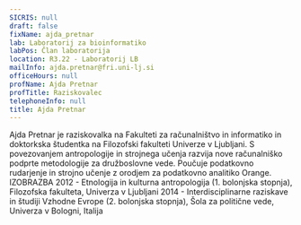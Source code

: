 ```yaml
---
SICRIS: null
draft: false
fixName: ajda_pretnar
lab: Laboratorij za bioinformatiko
labPos: Član laboratorija
location: R3.22 - Laboratorij LB
mailInfo: ajda.pretnar@fri.uni-lj.si
officeHours: null
profName: Ajda Pretnar
profTitle: Raziskovalec
telephoneInfo: null
title: Ajda Pretnar
---
```



Ajda Pretnar je raziskovalka na Fakulteti za računalništvo in informatiko in doktorkska študentka na Filozofski fakulteti Univerze v Ljubljani. S povezovanjem antropologije in strojnega učenja razvija nove računalniško podprte metodologije za družboslovne vede. Poučuje podatkovno rudarjenje in strojno učenje z orodjem za podatkovno analitiko Orange.
IZOBRAZBA
2012 - Etnologija in kulturna antropologija (1. bolonjska stopnja), Filozofska fakulteta, Univerza v Ljubljani
2014 - Interdisciplinarne raziskave in študiji Vzhodne Evrope (2. bolonjska stopnja), Šola za politične vede, Univerza v Bologni, Italija